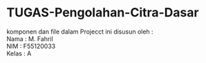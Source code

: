 # TUGAS-Pengolahan-Citra-Dasar

komponen dan file dalam Projecct ini disusun oleh : <br>
Nama  : M. Fahril <br>
NIM   : F55120033 <br>
Kelas : A
